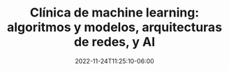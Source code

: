 ---
title: "Clínica de machine learning: algoritmos y modelos, arquitecturas de redes, y AI"
date: 2022-11-24T11:25:10-06:00
designation : "Académicos y investigadores buscando aplicaciones o la siguiente nueva arquitectura de redes neuronales"
image: /images/speakers/angel-alvarado.jpg
speaker: Ángel Alvarado
enterprise: TalkingPoints
draft: false
---